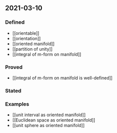 ## 2021-03-10
### Defined
- [[orientable]]
- [[orientation]]
- [[oriented manifold]]
- [[partition of unity]]
- [[integral of m-form on manifold]]
### Proved
- [[integral of m-form on manifold is well-defined]]
### Stated
### Examples
- [[unit interval  as oriented manifold]]
- [[Euclidean space as oriented manifold]]
- [[unit sphere as oriented manifold]]